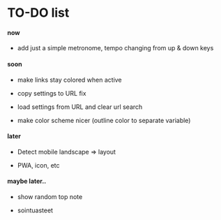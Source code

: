 # TO-DO list

#### now

- add just a simple metronome, tempo changing from up & down keys

#### soon

- make links stay colored when active

- copy settings to URL fix

- load settings from URL and clear url search

- make color scheme nicer (outline color to separate variable)

#### later

- Detect mobile landscape => layout

- PWA, icon, etc

#### maybe later..

- show random top note

- sointuasteet
